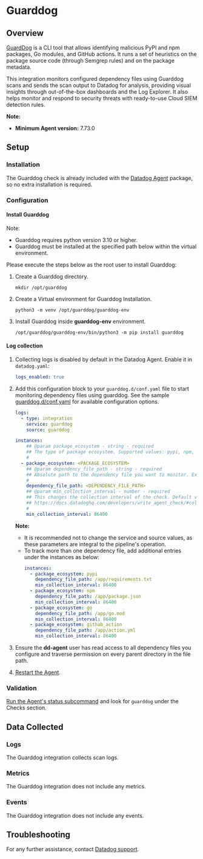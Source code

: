# Guarddog

## Overview

[GuardDog][4] is a CLI tool that allows identifying malicious PyPI and npm packages, Go modules, and GitHub actions. It runs a set of heuristics on the package source code (through Semgrep rules) and on the package metadata.

This integration monitors configured dependency files using Guarddog scans and sends the scan output to Datadog for analysis, providing visual insights through out-of-the-box dashboards and the Log Explorer. It also helps monitor and respond to security threats with ready-to-use Cloud SIEM detection rules.

**Note:**
- **Minimum Agent version:** 7.73.0

## Setup

### Installation

The Guarddog check is already included with the [Datadog Agent][7] package, so no extra installation is required.

### Configuration

#### Install Guarddog

Note: 
  - Guarddog requires python version 3.10 or higher.
  - Guarddog must be installed at the specified path below within the virtual environment.

Please execute the steps below as the root user to install Guarddog:
  1. Create a Guarddog directory.

      ```shell
      mkdir /opt/guarddog
      ```
  2. Create a Virtual environment for Guarddog Installation.

      ```shell
      python3 -m venv /opt/guarddog/guarddog-env
      ```
  3. Install Guarddog inside **guarddog-env** environment.

      ```shell
      /opt/guarddog/guarddog-env/bin/python3 -m pip install guarddog
      ```

#### Log collection

1. Collecting logs is disabled by default in the Datadog Agent. Enable it in `datadog.yaml`:

    ```yaml
    logs_enabled: true
    ```

2. Add this configuration block to your `guarddog.d/conf.yaml` file to start monitoring dependency files using guarddog. See the sample [guarddog.d/conf.yaml][6] for available configuration options.

      ```yaml
      logs:
        - type: integration
          service: guarddog
          source: guarddog

      instances:
          ## @param package_ecosystem - string - required
          ## The type of package ecosystem. Supported values: pypi, npm, go and github_action
          #
        - package_ecosystem: <PACKAGE_ECOSYSTEM>
          ## @param dependency_file_path - string - required
          ## Absolute path to the dependency file you want to monitor. Example: /app/requirements.txt
          #
          dependency_file_path: <DEPENDENCY_FILE_PATH>
          ## @param min_collection_interval - number - required
          ## This changes the collection interval of the check. Default value is 86400 seconds(1 day). For more information, see:
          ## https://docs.datadoghq.com/developers/write_agent_check/#collection-interval
          #
          min_collection_interval: 86400
      ```

      **Note:**
      - It is recommended not to change the service and source values, as these parameters are integral to the pipeline's operation.
      - To track more than one dependency file, add additional entries under the instances as below:
        ```yaml
        instances:
          - package_ecosystem: pypi
            dependency_file_path: /app/requirements.txt
            min_collection_interval: 86400
          - package_ecosystem: npm
            dependency_file_path: /app/package.json
            min_collection_interval: 86400
          - package_ecosystem: go
            dependency_file_path: /app/go.mod
            min_collection_interval: 86400
          - package_ecosystem: github_action
            dependency_file_path: /app/action.yml
            min_collection_interval: 86400
        ```

3. Ensure the **dd-agent** user has read access to all dependency files you configure and traverse permission on every parent directory in the file path.
4. [Restart the Agent][1].

### Validation

[Run the Agent's status subcommand][2] and look for `guarddog` under the Checks section.

## Data Collected

### Logs

The Guarddog integration collects scan logs.

### Metrics

The Guarddog integration does not include any metrics.

### Events

The Guarddog integration does not include any events.

## Troubleshooting

For any further assistance, contact [Datadog support][3].

[1]: https://docs.datadoghq.com/agent/guide/agent-commands/#start-stop-and-restart-the-agent
[2]: https://docs.datadoghq.com/agent/guide/agent-commands/#agent-status-and-information
[3]: https://docs.datadoghq.com/help/
[4]: https://github.com/DataDog/guarddog
[5]: https://docs.datadoghq.com/agent/guide/integration-management/?tab=linux#install
[6]: https://github.com/DataDog/integrations-core/blob/master/guarddog/datadog_checks/guarddog/data/conf.yaml.example
[7]: https://app.datadoghq.com/account/settings/agent/latest